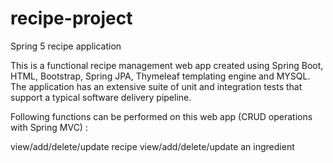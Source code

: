 # recipe-project
Spring 5 recipe application

This is a functional recipe management web app created using Spring Boot, HTML, Bootstrap, Spring JPA, Thymeleaf templating engine and MYSQL. The application has an extensive suite of unit and integration tests that support a typical software delivery pipeline.

Following functions can be performed on this web app (CRUD operations with Spring MVC) :

view/add/delete/update recipe
view/add/delete/update an ingredient
